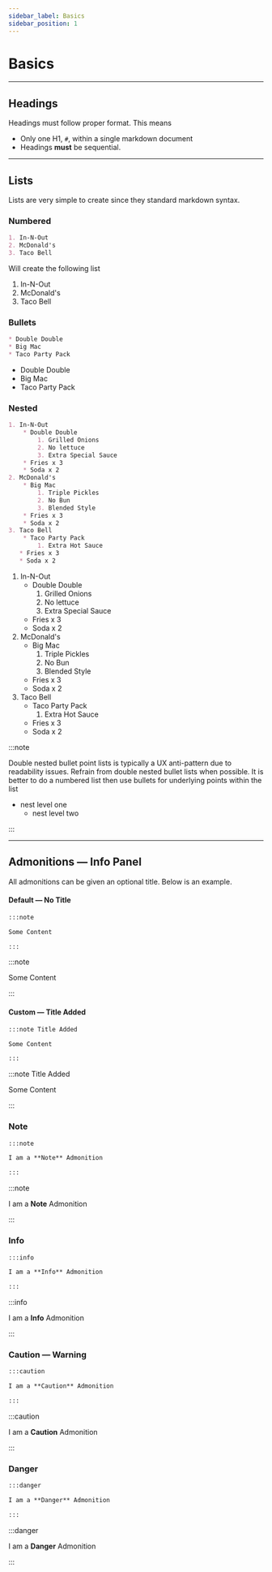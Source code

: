 ```yaml
---
sidebar_label: Basics
sidebar_position: 1
---
```


# Basics

---

## Headings

Headings must follow proper format. This means
* Only one H1, `#`, within a single markdown document
* Headings **must** be sequential.

---

## Lists

Lists are very simple to create since they standard markdown syntax.

### Numbered

```markdown
1. In-N-Out
2. McDonald's 
3. Taco Bell
```
Will create the following list

1. In-N-Out
2. McDonald's
3. Taco Bell

### Bullets
```markdown
* Double Double
* Big Mac
* Taco Party Pack
```
* Double Double
* Big Mac
* Taco Party Pack


### Nested

```markdown
1. In-N-Out
    * Double Double
        1. Grilled Onions
        2. No lettuce
        3. Extra Special Sauce
    * Fries x 3
    * Soda x 2 
2. McDonald's
    * Big Mac
        1. Triple Pickles
        2. No Bun
        3. Blended Style
    * Fries x 3
    * Soda x 2
3. Taco Bell
    * Taco Party Pack
        1. Extra Hot Sauce
   * Fries x 3
   * Soda x 2
```
1. In-N-Out
    * Double Double
        1. Grilled Onions
        2. No lettuce
        3. Extra Special Sauce
    * Fries x 3
    * Soda x 2
2. McDonald's
    * Big Mac
        1. Triple Pickles
        2. No Bun
        3. Blended Style
    * Fries x 3
    * Soda x 2
3. Taco Bell
    * Taco Party Pack
        1. Extra Hot Sauce
    * Fries x 3
    * Soda x 2

:::note

Double nested bullet point lists is typically a UX anti-pattern due to readability issues.
Refrain from double nested bullet lists when possible. It is better to do a numbered list
then use bullets for underlying points within the list

* nest level one
    * nest level two

:::

---

## Admonitions — Info Panel
All admonitions can be given an optional title. Below is an example.

#### Default — No Title
```markdown
:::note

Some Content

:::
```

:::note

Some Content

:::

#### Custom — Title Added
```markdown
:::note Title Added 

Some Content

:::
```

:::note Title Added

Some Content

:::

### Note
```markdown
:::note

I am a **Note** Admonition

:::
```

:::note

I am a **Note** Admonition

:::

### Info
```markdown
:::info

I am a **Info** Admonition

:::
```

:::info

I am a **Info** Admonition

:::

### Caution — Warning

```markdown
:::caution

I am a **Caution** Admonition

:::
```

:::caution

I am a **Caution** Admonition

:::

### Danger

```markdown
:::danger

I am a **Danger** Admonition

:::
```

:::danger

I am a **Danger** Admonition

:::
